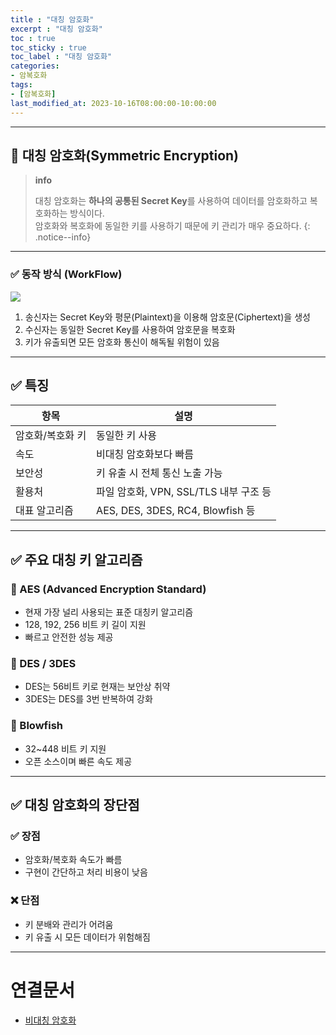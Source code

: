 ```yaml
---
title : "대칭 암호화"
excerpt : "대칭 암호화"
toc : true
toc_sticky : true
toc_label : "대칭 암호화"
categories:
- 암복호화
tags:
- [암복호화]
last_modified_at: 2023-10-16T08:00:00-10:00:00
---
```

  
---
  
## 📌 대칭 암호화(Symmetric Encryption)

> **info**
>
> 대칭 암호화는 **하나의 공통된 Secret Key**를 사용하여 데이터를 암호화하고 복호화하는 방식이다.  
> 암호화와 복호화에 동일한 키를 사용하기 때문에 키 관리가 매우 중요하다. 
{: .notice--info}  

---
  
### ✅ 동작 방식 (WorkFlow)

![](98.Resources/Images/SymmetricEncryptionProcess.png)

1. 송신자는 Secret Key와 평문(Plaintext)을 이용해 암호문(Ciphertext)을 생성
2. 수신자는 동일한 Secret Key를 사용하여 암호문을 복호화
3. 키가 유출되면 모든 암호화 통신이 해독될 위험이 있음

---
  
## ✅ 특징

| 항목        | 설명                              |
| --------- | ------------------------------- |
| 암호화/복호화 키 | 동일한 키 사용                        |
| 속도        | 비대칭 암호화보다 빠름                    |
| 보안성       | 키 유출 시 전체 통신 노출 가능              |
| 활용처       | 파일 암호화, VPN, SSL/TLS 내부 구조 등    |
| 대표 알고리즘   | AES, DES, 3DES, RC4, Blowfish 등 |

---
  
## ✅ 주요 대칭 키 알고리즘
  
### 🔹 AES (Advanced Encryption Standard)
- 현재 가장 널리 사용되는 표준 대칭키 알고리즘
- 128, 192, 256 비트 키 길이 지원
- 빠르고 안전한 성능 제공
  
### 🔹 DES / 3DES
- DES는 56비트 키로 현재는 보안상 취약
- 3DES는 DES를 3번 반복하여 강화
  
### 🔹 Blowfish
- 32~448 비트 키 지원
- 오픈 소스이며 빠른 속도 제공

---
  
## ✅ 대칭 암호화의 장단점
  
### ✅ 장점
- 암호화/복호화 속도가 빠름
- 구현이 간단하고 처리 비용이 낮음
  
### ❌ 단점
- 키 분배와 관리가 어려움
- 키 유출 시 모든 데이터가 위험해짐

---
  
# 연결문서
- [비대칭 암호화](../../암복호화/암복호화-비대칭-암호화)
